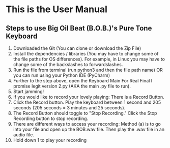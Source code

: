 # This is the User Manual 

## Steps to use Big Oil Beat (B.O.B.)'s Pure Tone Keyboard
>
1. Downloaded the Git (You can clone or download the Zip File)
2. Install the dependencies / libraries
     (You may have to change some of the file paths for OS differences). For example, in Linux you may have to change some of the backslashes to forwardslashes. 
3. Run the file from terminal (run python3 and then the file path name) OR you can run using your Python IDE (PyCharm)
4. Further to the step above, open the Keyboard Main For Real Final I promise legit version 2.py (AKA the main .py file to run).
5. Start jamming!
6. If you would like to record your lovely playing: There is a Record Button.
7. Click the Record button. Play the keyboard between 1 second and 205 seconds (205 seconds = 3 minutes and 25 seconds).
8. The Record Button should toggle to "Stop Recording." Click the Stop Recording button to stop recording.
9. There are different ways to access your recording: Method (a) is to go into your file and open up the BOB.wav file. Then play the .wav file in an audio file. 
10. Hold down 1 to play your recording 
> 
